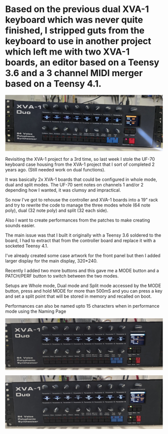 # Based on the previous dual XVA-1 keyboard which was never quite finished, I stripped guts from the keyboard to use in another project which left me with two XVA-1 boards, an editor based on a Teensy 3.6 and a 3 channel MIDI merger based on a Teensy 4.1.

![Synth](Photos/Synth.jpg)

Revisiting the XVA-1 project for a 3rd time, so last week I stole the UF-70 keyboard case housing from the XVA-1 project that I sort of completed 2 years ago. (Still needed work on dual functions). 

It was basically 2x XVA-1 boards that could be configured in whole mode, dual and split modes. The UF-70 sent notes on channels 1 and/or 2 depending how I wanted, it was clumsy and impractical. 

So now I've got to rehouse the controller and XVA-1 boards into a 19" rack and try to rewrite the code to manage the three modes whole (64 note poly), dual (32 note poly) and split (32 each side). 

Also I want to create performances from the patches to make creating sounds easier. 

The main issue was that I built it originally with a Teensy 3.6 soldered to the board, I had to extract that from the controller board and replace it with a socketed Teensy 4.1. 

I've already created some case artwork for the front panel but then I added larger display for the main display, 320*240.

Recently I added two more buttons and this gave me a MODE button and a PATCH/PERF button to switch between the two modes.

Setups are Whole mode, Dual mode and Split mode accessed by the MODE button, press and hold MODE for more than 500mS and you can press a key and set a split point that will be stored in memory and recalled on boot.

Performances can also be named upto 15 characters when in performance mode using the Naming Page

![Synth](Photos/Synth1.jpg)

![Synth](Photos/Synth2.jpg)
